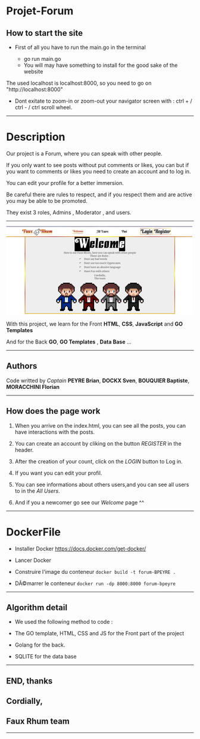 # Projet-Forum

## How to start the site

* First of all you have to run the main.go in the terminal

    - go run main.go
    - You will may have something to install for the good sake of the website

The used localhost is localhost:8000, so you need to go on "http://localhost:8000"

* Dont exitate to zoom-in or zoom-out your navigator screen with : ctrl + / ctrl - / ctrl scroll wheel.

------------------------

# Description 

Our project is a Forum, where you can speak with other people.

If you only want to see posts without put comments or likes, you can but if you want to comments or likes you need to create an account and to log in.

You can edit your profile for a better immersion.

Be careful there are rules to respect, and if you respect them and are active you may be able to be promoted.

They exist 3 roles, Admins , Moderator , and users.

------------------------

![picture](assets/images/unknown.png)
                                             
With this project, we learn for the Front **HTML**, **CSS**, **JavaScript** and **GO Templates**

And for the Back **GO**, **GO Templates** , **Data Base** ...

------------------------

## Authors

Code writted by *Captain* **PEYRE Brian**, **DOCKX Sven**, **BOUQUIER Baptiste**, **MORACCHINI Florian**

------------------------

## How does the page work

1. When you arrive on the index.html, you can see all the posts, you can have interactions with the posts.

2. You can create an account by cliking on the button *REGISTER* in the header.

3. After the creation of your count, click on the *LOGIN* button to Log in.

4. If you want you can edit your profil.

5. You can see informations about others users,and you can see all users to in the *All Users*.

6. And if you a newcomer go see our *Welcome* page ^^

------------------------

# DockerFile
  - Installer Docker https://docs.docker.com/get-docker/

  - Lancer Docker

  - Construire l'image du conteneur ```docker build -t forum-BPEYRE .```
  
  - DÃ©marrer le conteneur ```docker run -dp 8000:8000 forum-bpeyre```

------------------------

## Algorithm detail

* We used the following method to code :

* The GO template, HTML, CSS and JS for the Front part of the project

* Golang for the back.

* SQLITE for the data base

------------------------

## END, thanks

## Cordially,

## Faux Rhum team

------------------------